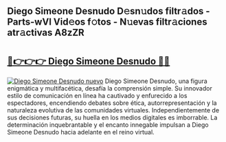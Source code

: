 ## Diego Simeone Desnudo D𝚎sn𝚞dos filtr𝚊dos - Parts-wVl Vid𝚎os f𝚘tos - N𝚞evas filtr𝚊ciones atr𝚊ctivas A8zZR

# <h2><a href="http://mb9u0w.tromn.icu/?c=Diego+Simeone+Desnudo">🔗👉👉👉 Diego Simeone Desnudo 🔗🔗</a></h2>

[![Diego Simeone Desnudo nuevo](https://i.imgur.com/pEAQMta.gif)](http://mb9u0w.tromn.icu/?c=Diego+Simeone+Desnudo)
Diego Simeone Desnudo, una figura enigmática y multifacética, desafía la comprensión simple. Su innovador estilo de comunicación en línea ha cautivado y enfurecido a los espectadores, encendiendo debates sobre ética, autorrepresentación y la naturaleza evolutiva de las comunidades virtuales. Independientemente de sus decisiones futuras, su huella en los medios digitales es imborrable. La determinación inquebrantable y el encanto innegable impulsan a Diego Simeone Desnudo hacia adelante en el reino virtual.
